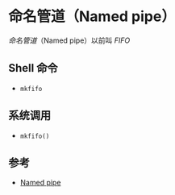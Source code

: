 # 命名管道（Named pipe）

_命名管道_（Named pipe）以前叫 _FIFO_

## Shell 命令

* `mkfifo`

## 系统调用

* `mkfifo()`

## 参考

* [Named pipe](https://en.wikipedia.org/wiki/Named_pipe)